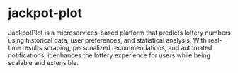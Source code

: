 # jackpot-plot
JackpotPlot is a microservices-based platform that predicts lottery numbers using historical data, user preferences, and statistical analysis. With real-time results scraping, personalized recommendations, and automated notifications, it enhances the lottery experience for users while being scalable and extensible.
